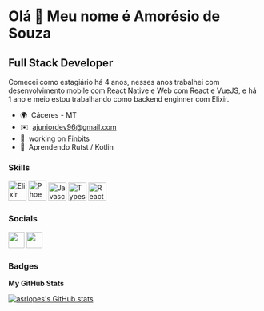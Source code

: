 Olá 👋 Meu nome é Amorésio de Souza
==================================

Full Stack Developer
--------------------

Comecei como estagiário há 4 anos, nesses anos trabalhei com desenvolvimento mobile com React Native e Web com React e VueJS, e há 1 ano e meio estou trabalhando como backend enginner com Elixir.

* 🌍  Cáceres - MT
* ✉️  [ajuniordev96@gmail.com](mailto:ajuniordev96@gmail.com)
* 🚀  working on [Finbits](http://www.finbits.com.br/)
* 🧠  Aprendendo Rutst / Kotlin

### Skills

<p align="left">
<a href="https://elixir-lang.org/" target="_blank" rel="noreferrer"><img src="https://seeklogo.com/images/E/elixir-logo-CF24E6FA55-seeklogo.com.png" width="36" height="40" alt="Elixir" /></a>
<a href="https://phoenixframework.org/" target="_blank" rel="noreferrer"><img src="https://seeklogo.com/images/P/phoenix-logo-D15F067911-seeklogo.com.png" width="36" height="40" alt="Phoenix" /></a>
<a href="https://developer.mozilla.org/en-US/docs/Web/JavaScript" target="_blank" rel="noreferrer"><img src="https://raw.githubusercontent.com/danielcranney/readme-generator/main/public/icons/skills/javascript-colored.svg" width="36" height="36" alt="Javascript" /></a>
<a href="https://www.typescriptlang.org/" target="_blank" rel="noreferrer"><img src="https://raw.githubusercontent.com/danielcranney/readme-generator/main/public/icons/skills/typescript-colored.svg" width="36" height="36" alt="Typescript" /></a>
<a href="https://reactjs.org/" target="_blank" rel="noreferrer"><img src="https://raw.githubusercontent.com/danielcranney/readme-generator/main/public/icons/skills/react-colored.svg" width="36" height="36" alt="React" /></a>
</p>


### Socials

<p align="left"> <a href="https://www.linkedin.com/in/amorésio-de-souza-429ba314b/" target="_blank" rel="noreferrer"><img src="https://raw.githubusercontent.com/danielcranney/readme-generator/main/public/icons/socials/linkedin.svg" width="32" height="32" /></a> <a href="https://www.twitter.com/lNooTD" target="_blank" rel="noreferrer"><img src="https://raw.githubusercontent.com/danielcranney/readme-generator/main/public/icons/socials/twitter.svg" width="32" height="32" /></a></p>

### Badges

<b>My GitHub Stats</b>

<a href="http://www.github.com/asrlopes"><img src="https://github-readme-stats.vercel.app/api?username=asrlopes&show_icons=true&hide=prs,issues,contribs&count_private=true&title_color=a855f7&text_color=ffffff&icon_color=a855f7&bg_color=1c1917&hide_border=true&show_icons=true" alt="asrlopes's GitHub stats" /></a>
